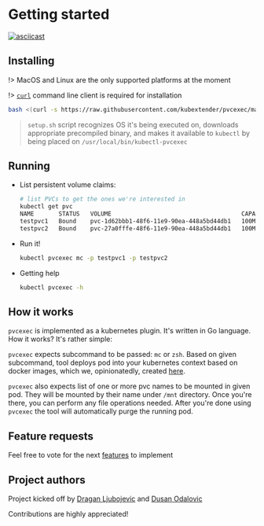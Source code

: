 # Getting started

[![asciicast](https://asciinema.org/a/WP0Rb2okU8tKOQkSfMlFqPglL.svg)](https://asciinema.org/a/WP0Rb2okU8tKOQkSfMlFqPglL)

## Installing

!> MacOS and Linux are the only supported platforms at the moment

!> [`curl`](https://curl.haxx.se/) command line client is required for installation

```bash
bash <(curl -s https://raw.githubusercontent.com/kubextender/pvcexec/master/setup.sh)
```

> `setup.sh` script recognizes OS it's being executed on, downloads appropriate precompiled binary, and makes it 
> available to `kubectl` by being placed on `/usr/local/bin/kubectl-pvcexec`

## Running

* List persistent volume claims: 
  ```bash
  # list PVCs to get the ones we're interested in
  kubectl get pvc
  NAME       STATUS   VOLUME                                     CAPACITY   ACCESS MODES   STORAGECLASS   AGE
  testpvc1   Bound    pvc-1d62bbb1-48f6-11e9-90ea-448a5bd44db1   100Mi      RWO            nfs-client     16d
  testpvc2   Bound    pvc-27a0fffe-48f6-11e9-90ea-448a5bd44db1   100Mi      RWO            nfs-client     16d
  ```
* Run it!
  ```bash
  kubectl pvcexec mc -p testpvc1 -p testpvc2
  ```
  
* Getting help

  ```bash
  kubectl pvcexec -h
  ```

## How it works

`pvcexec` is implemented as a kubernetes plugin. It's written in Go language. How it works? It's rather simple: 

`pvcexec` expects subcommand to be passed: `mc` or `zsh`. Based on given subcommand, tool deploys pod into your kubernetes context
based on docker images, which we, opinionatedly, created [here](https://cloud.docker.com/u/kubextender/repository/list).

`pvcexec` also expects list of one or more pvc names to be mounted in given pod. They will be mounted by their name under `/mnt` directory.
Once you're there, you can perform any file operations needed. After you're done using `pvcexec` the tool will automatically purge the running pod. 

## Feature requests

Feel free to vote for the next [features](https://doodle.com/poll/pnu5kbwnfmcphigt) to implement

## Project authors

Project kicked off by [Dragan Ljubojevic](https://github.com/ljufa) and [Dusan Odalovic](https://github.com/dodalovic)

Contributions are highly appreciated!
